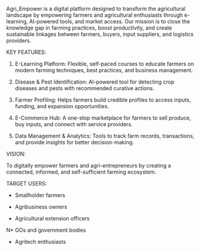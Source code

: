 
Agri_Empower is a digital platform designed to transform the agricultural landscape by empowering farmers and agricultural enthusiasts through e-learning, AI-powered tools, and market access. Our mission is to close the knowledge gap in farming practices, boost productivity, and create sustainable linkages between farmers, buyers, input suppliers, and logistics providers.

KEY FEATURES:

1. E-Learning Platform: Flexible, self-paced courses to educate farmers on modern farming techniques, best practices, and business management.

2. Disease & Pest Identification: AI-powered tool for detecting crop diseases and pests with recommended curative actions.

3. Farmer Profiling: Helps farmers build credible profiles to access inputs, funding, and expansion opportunities.

4. E-Commerce Hub: A one-stop marketplace for farmers to sell produce, buy inputs, and connect with service providers.

5. Data Management & Analytics: Tools to track farm records, transactions, and provide insights for better decision-making.


VISION:

To digitally empower farmers and agri-entrepreneurs by creating a connected, informed, and self-sufficient farming ecosystem.

TARGET USERS:

* Smallholder farmers

* Agribusiness owners

* Agricultural extension officers

N* GOs and government bodies

* Agritech enthusiasts
